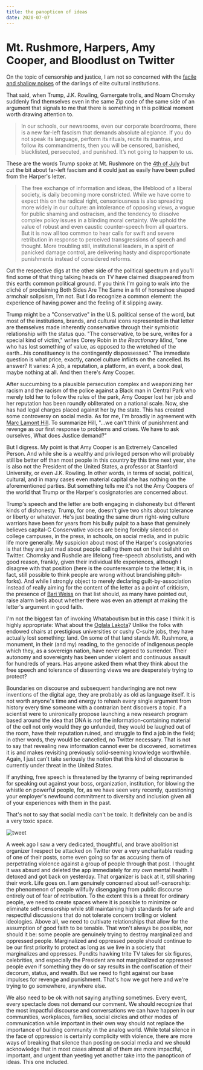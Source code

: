 ```yaml
---
title: the panopticon of ideas
date: 2020-07-07
---
```


# Mt. Rushmore, Harpers, Amy Cooper, and Bloodlust on Twitter

On the topic of censorship and justice, I am not so concerned with the [facile and shallow noises](https://harpers.org/a-letter-on-justice-and-open-debate/) of the darlings of elite cultural institutions.

That said, when Trump, J.K. Rowling, Gamergate trolls, and Noam Chomsky suddenly find themselves even in the same Zip code of the same side of an argument that signals to me that there is something in this political moment worth drawing attention to. 

> In our schools, our newsrooms, even our corporate boardrooms, there is a new far-left fascism that demands absolute allegiance.  If you do not speak its language, perform its rituals, recite its mantras, and follow its commandments, then you will be censored, banished, blacklisted, persecuted, and punished.  It’s not going to happen to us.

These are the words Trump spoke at Mt. Rushmore on the [4th of July](https://www.whitehouse.gov/briefings-statements/remarks-president-trump-south-dakotas-2020-mount-rushmore-fireworks-celebration-keystone-south-dakota/) but cut the bit about far-left fascism and it could just as easily have been pulled from the Harper's letter. 

> The free exchange of information and ideas, the lifeblood of a liberal society, is daily becoming more constricted. While we have come to expect this on the radical right, censoriousness is also spreading more widely in our culture: an intolerance of opposing views, a vogue for public shaming and ostracism, and the tendency to dissolve complex policy issues in a blinding moral certainty. We uphold the value of robust and even caustic counter-speech from all quarters. But it is now all too common to hear calls for swift and severe retribution in response to perceived transgressions of speech and thought. More troubling still, institutional leaders, in a spirit of panicked damage control, are delivering hasty and disproportionate punishments instead of considered reforms.

Cut the respective digs at the other side of the political spectrum and you'll find some of that thing talking heads on TV have claimed disappeared from this earth: common political ground. If you think I'm going to walk into the cliché of proclaiming Both Sides Are The Same in a fit of horseshoe shaped armchair solipsism, I'm not. But I do recognize a common element: the experience of having power and the feeling of it slipping away.

Trump might be a "Conservative" in the U.S. political sense of the word, but most of the institutions, brands, and cultural icons represented in that letter are themselves made inherently conservative through their symbiotic relationship with the status quo. "The conservative, to be sure, writes for a special kind of victim," writes Corey Robin in *the Reactionary Mind*, "one who has lost something of value, as opposed to the wretched of the earth...his constituency is the contingently dispossessed." The immediate question is what price, exactly, cancel culture inflicts on the cancelled. Its answer? It varies: A job, a reputation, a platform, an event, a book deal, maybe nothing at all. And then there's Amy Cooper.

After succumbing to a plausible persecution complex and weaponizing her racism and the racism of the police against a Black man in Central Park who merely told her to follow the rules of the park, Amy Cooper lost her job and her reputation has been roundly obliterated on a national scale. Now, she has had legal charges placed against her by the state. This has created some controversy on social media. As for me, I'm broadly in agreement with [Marc Lamont Hill](https://www.youtube.com/watch?v=iDKxl0hAw88). To summarize Hill, "...we can't think of punishment and revenge as our first response to problems and crises. We have to ask ourselves, What does Justice demand?" 

But I digress. My point is that Amy Cooper is an Extremely Cancelled Person. And while she is a wealthy and privileged person who will probably still be better off than most people in this country by this time next year, she is also not the President of the United States, a professor at Stanford University, or even J.K. Rowling. In other words, in terms of social, political, cultural, and in many cases even material capital she has nothing on the aforementioned parties. But something tells me it's not the Amy Coopers of the world that Trump or the Harper's cosignatories are concerned about. 

Trump's speech and the letter are both engaging in dishonesty but different kinds of dishonesty. Trump, for one, doesn't give two shits about tolerance or liberty or whatever. He's just beating the same drum right-wing culture warriors have been for years from his bully pulpit to a base that genuinely believes capital-C Conservative voices are being forcibly silenced on college campuses, in the press, in schools, on social media, and in public life more generally. My suspicion about most of the Harper's cosignatories is that they are just mad about people calling them out on their bullshit on Twitter. Chomsky and Rushdie are lifelong free-speech absolutists, and with good reason, frankly, given their individual life experiences, although I disagree with that position (here is the counterexample to the letter; it is, in fact, still possible to think people are wrong without brandishing pitch-forks). And while I strongly object to merely declaring guilt-by-association instead of really aiming for the content of the letter as a point of criticism, the presence of [Bari Weiss](https://www.currentaffairs.org/2019/04/why-we-all-hate-bari-weiss-so-much) on that list should, as many have pointed out, raise alarm bells about whether there was even an attempt at making the letter's argument in good faith. 

I'm not the biggest fan of invoking Whataboutism but in this case I think it is highly appropriate: What about the [Oglala Lakota](https://indiancountrytoday.com/news/treaty-defenders-block-road-leading-to-mount-rushmore-ctPNfZ1W0UiABOWreb-srA)? Unlike the folks with endowed chairs at prestigious universities or cushy C-suite jobs, they have actually lost something: land. On some of that land stands Mt. Rushmore, a monument, in their (and my) reading, to the genocide of indigenous people which they, as a sovereign nation, have never agreed to surrender. Their autonomy and sovereignty has been under violent and continuous assault for hundreds of years. Has anyone asked them what they think about the free speech and tolerance of dissenting views we are desperately trying to protect? 

Boundaries on discourse and subsequent handwringing are not new inventions of the digital age, they are probably as old as language itself. It is not worth anyone's time and energy to rehash every single argument from history every time someone with a contrarian bent discovers a topic. If a scientist were to unironically propose launching a new research program based around the idea that DNA is *not* the information-containing material of the cell not only would they go unfunded, they would be laughed out of the room, have their reputation ruined, and struggle to find a job in the field; in other words, they would be cancelled, no Twitter necessary. That is not to say that revealing new information cannot ever be discovered, sometimes it is and makes revisiting previously solid-seeming knowledge worthwhile. Again, I just can't take seriously the notion that this kind of discourse is currently under threat in the United States. 

If anything, free speech is threatened by the tyranny of being reprimanded for speaking out against your boss, organization, institution, for blowing the whistle on powerful people, for, as we have seen very recently, questioning your employer's newfound commitment to diversity and inclusion given all of your experiences with them in the past. 

That's not to say that social media can't be toxic. It definitely can be and is a very toxic space. 

![tweet](https://i.imgur.com/UqTLyd8.png)

A week ago I saw a very dedicated, thoughtful, and brave abolitionist organizer I respect be attacked on Twitter over a very uncharitable reading of one of their posts, some even going so far as accusing them of perpetrating violence against a group of people through that post. I thought it was absurd and deleted the app immediately for *my own* mental health. I detoxed and got back on yesterday. That organizer is back at it, still sharing their work. Life goes on. I am genuinely concerned about self-censorship: the phenomenon of people willfully disengaging from public discourse entirely out of fear of retribution. To the extent this is a threat for ordinary people, we need to create spaces where it is possible to minimize or eliminate self-censorship while still maintaining high standards for safe and respectful discussions that do not tolerate concern trolling or violent ideologies. Above all, we need to cultivate relationships that allow for the assumption of good faith to be tenable. That won't always be possible, nor should it be: some people are genuinely trying to destroy marginalized and oppressed people. Marginalized and oppressed people should continue to be our first priority to protect as long as we live in a society that marginalizes and oppresses. Pundits hawking trite TV takes for six figures, celebrities, and especially the President are not marginalized or oppressed  people *even* if something they do or say results in the confiscation of their decorum, status, and wealth. But we need to fight against our base impulses for revenge and punishment. That's how we got here and we're trying to go somewhere, anywhere else.

We also need to be ok with not saying anything sometimes. Every event, every spectacle does not demand our comment. We should recognize that the most impactful discourse and conversations we can have happen in our communities, workplaces, families, social circles and other modes of communication while important in their own way should not replace the importance of building community in the analog world. While total silence in the face of oppression is certainly complicity with violence, there are more ways of breaking that silence than posting on social media and we should acknowledge that in most cases almost all of them are more impactful, important, and urgent than yeeting yet another take into the panopticon of ideas. This one included.









